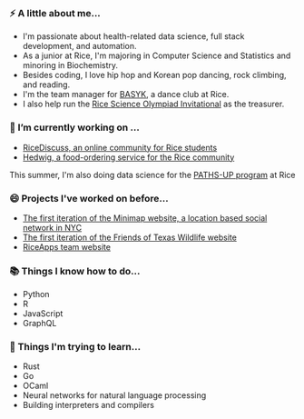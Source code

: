 ### ⚡ A little about me...

- I'm passionate about health-related data science, full stack development, and automation. 
- As a junior at Rice, I'm majoring in Computer Science and Statistics and minoring in Biochemistry.
- Besides coding, I love hip hop and Korean pop dancing, rock climbing, and reading. 
- I'm the team manager for [BASYK](https://www.youtube.com/user/BASYKrice), a dance club at Rice. 
- I also help run the [Rice Science Olympiad Invitational](http://ricesoaa.weebly.com/) as the treasurer.
 
 ### 🔭 I’m currently working on ...

- [RiceDiscuss, an online community for Rice students](https://github.com/rice-apps/RiceDiscuss-backend)
- [Hedwig, a food-ordering service for the Rice community](https://github.com/rice-apps/HedwigUnified)

This summer, I'm also doing data science for the [PATHS-UP program](https://pathsup.org/) at Rice

### 😄 Projects I've worked on before...

- [The first iteration of the Minimap website, a location based social network in NYC](https://minimap.us/)
- [The first iteration of the Friends of Texas Wildlife website](https://github.com/rice-apps/ftwl)
- [RiceApps team website](http://www.riceapps.org/)

### 📚 Things I know how to do...

- Python
- R
- JavaScript
- GraphQL

### 🌱 Things I'm trying to learn...

- Rust
- Go
- OCaml
- Neural networks for natural language processing
- Building interpreters and compilers

<!--
**Tyrubias/Tyrubias** is a ✨ _special_ ✨ repository because its `README.md` (this file) appears on your GitHub profile.

Here are some ideas to get you started:

- 🔭 I’m currently working on ...
- 🌱 I’m currently learning ...
- 👯 I’m looking to collaborate on ...
- 🤔 I’m looking for help with ...
- 💬 Ask me about ...
- 📫 How to reach me: ...
- 😄 Pronouns: ...
- ⚡ Fun fact: ...
-->
